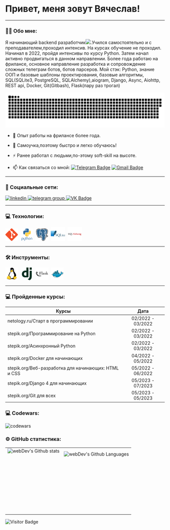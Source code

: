 
# Привет, меня зовут Вячеслав!

---

### :man_technologist: Обо мне:

Я начинающий backend разработчик<img src="https://media.giphy.com/media/WUlplcMpOCEmTGBtBW/giphy.gif" width="30px">.Учился самостоятельно и с преподавателем,проходил интенсив. На курсах обучение не проходил. Начинал  в 2022, пройдя интенсивы по курсу Python. Затем начал активно продвигаться в данном направлении. Более года работаю на фрилансе, основное направление разработка и сопровождение сложных телеграм ботов, ботов парсеров. Мой стэк: Python, знание ООП и базовые шаблоны проектирования, базовые алгоритмы, SQL(SQLite3, PostgreSQL, SQLAlchemy),aiogram, Django, Async, Aiohttp, REST api, Docker, Git(Gitbash), Flask(пару раз трогал)

<p align="center">
 <img src="assets/icon/github-snake.svg" alt="snake" width="600">
</p>

- :telescope: Опыт работы на фрилансе более года.

- :seedling: Самоучка,поэтому быстро и легко обучаюсь!

- :zap: Ранее работал с людьми,по-этому soft-skill на высоте.

- :mailbox: Как связаться со мной: [![Telegram Badge](https://img.shields.io/badge/-Vyacheslav-blue?style=flat&logo=Telegram&logoColor=white)](https://t.me/Vyacheslav_smp) [![Gmail Badge](https://img.shields.io/badge/-Gmail-red?style=flat&logo=Gmail&logoColor=white)](mailto:kajiuha.mc@gmail.com)

---

### 🤝 Социальные сети:

  <div id="badges">
    <a href="https://www.linkedin.com/in/вячеслав-носко-7a7302293/" target="_blank">
      <img src="https://cdn-icons-png.flaticon.com/512/2504/2504799.png" width="40" height="40" alt="linkedin" />
    </a>
    <a href="https://t.me/Vyacheslav_smp" target="_blank">
      <img src="https://cdn-icons-png.flaticon.com/512/2111/2111646.png" width="40" height="40" alt="telegram group" />
    </a>
    <!--<a href="https://www.youtube.com/channel/UCbORpXVw1JNc0JYFSUqLWXA" target="_blank">
      <img src="https://cdn-icons-png.flaticon.com/512/3670/3670147.png" width="40" height="40" alt="Youtube"/>
    </a> -->
    <a href="https://vk.com/id10843542" target="_blank">
      <img src="https://cdn-icons-png.flaticon.com/512/145/145813.png" width="40" height="40" alt="VK Badge"/>
    </a>
    <!-- <a href="https://dzen.ru/tehnomaniak" target="_blank">
      <img src="https://upload.wikimedia.org/wikipedia/commons/thumb/a/ab/Yandex_Zen_logo_icon.svg/1024px-Yandex_Zen_logo_icon.svg.png" width="40" height="40" alt="Zen Badge"/>
    </a> -->
  </div>

---

### 💻 Технологии:

<div>
  <img src="https://github.com/devicons/devicon/blob/master/icons/git/git-original.svg" title="git" alt="git" width="40" height="40"/>&nbsp;
  <img src="https://github.com/devicons/devicon/blob/master/icons/python/python-original-wordmark.svg" title="python" alt="Python" width="40" height="40"/>&nbsp;
  <img src="https://github.com/devicons/devicon/blob/master/icons/postgresql/postgresql-original.svg" title="postgresql" alt="PostgreSQL" width="40" height="40"/>&nbsp;
  <img src="https://github.com/devicons/devicon/blob/master/icons/sqlite/sqlite-original-wordmark.svg" title="sqlite" alt="SQLite" width="45" height="45"/>&nbsp;
  <img src="https://github.com/devicons/devicon/blob/master/icons/sqlalchemy/sqlalchemy-original-wordmark.svg" title="sqlalchemy" alt="SQLAlchemy" width="45" height="45"/>&nbsp;
  <!-- <img src="https://github.com/devicons/devicon/blob/master/icons/redux/redux-original.svg" title="redux" alt="redux" width="40" height="40"/>&nbsp; -->
</div>

---

### 🛠 Инструменты:

<div>
  <img src="https://github.com/devicons/devicon/blob/master/icons/linux/linux-original.svg" title="linux" alt="linux" width="40" height="40"/>&nbsp;
  <img src="https://github.com/devicons/devicon/blob/master/icons/django/django-plain.svg" title="dajngo" alt="Django" width="40" height="40"/>&nbsp;
  <img src="https://github.com/devicons/devicon/blob/master/icons/flask/flask-original-wordmark.svg" title="flask" alt="Falsk" width="40" height="40"/>&nbsp;
  <img src="https://github.com/devicons/devicon/blob/master/icons/docker/docker-original.svg" title="docker" alt="Docker" width="40" height="40"/>&nbsp;
</div>

---

### 💻 Пройденные курсы:

| Курсы                                                | Дата              |
| -----------------------------------------------------| :---------------: |
| netology.ru/Старт в программировании                 | 02/2022 - 03/2022 |
| stepik.org/Программирование на Python                | 02/2022 - 03/2022 |
| stepik.org/Асинхронный Python                        | 02/2022 - 03/2022 |
| stepik.org/Docker для начинающих                     | 04/2022 - 05/2022 |
| stepik.org/Веб-разработка для начинающих: HTML и CSS | 05/2022 - 06/2022 |
| stepik.org/Django 4 для начинающих                   | 05/2023 - 07/2023 |
| stepik.org/Git для всех                              | 05/2023 - 05/2023 |


### 💻 Codewars:

![codewars](https://www.codewars.com/users/KaJIuHa123/badges/large)

### ⚙️ GitHub статистика:

<table>
  <tr>
    <td>
      <img height="205px" align="left" src="http://github-readme-streak-stats.herokuapp.com?user=KaJIuHa&theme=dark&background=000000" alt="webDev's Github stats" />
    </td>
    <td>
      <img height="185px" align="right" alt="webDev's Github Languages" src="https://github-readme-stats-sigma-five.vercel.app/api/top-langs/?username=KaJIuHa&layout=compact&theme=vision-friendly-dark" />
    </td>
  </tr>
</table>

![Visitor Badge](https://visitor-badge.laobi.icu/badge?page_id=KaJIuHa)
